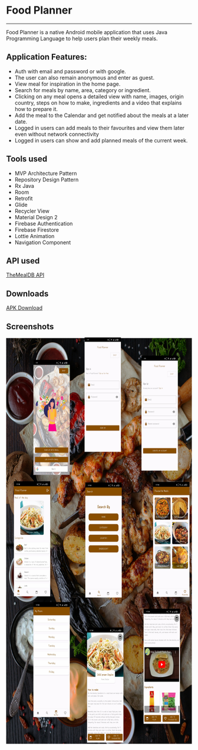 # Food Planner

--------------
Food Planner is a native Android mobile application that uses Java Programming Language to help users plan their weekly meals.

Application Features:
--------------------
* Auth with email and password or with google.
* The user can also remain anonymous and enter as guest.
* View meal for inspiration in the home page.
* Search for meals by name, area, category or ingredient.
* Clicking on any meal opens a detailed view with name, images, origin country, steps on how to make, ingredients and a video that explains how to prepare it.
* Add the meal to the Calendar and get notified about the meals at a later date.
* Logged in users can add meals to their favourites and view them later even without network connectivity
* Logged in users can show and add planned meals of the current week.

## Tools used
* MVP Architecture Pattern
* Repository Design Pattern
* Rx Java
* Room
* Retrofit
* Glide
* Recycler View
* Material Design 2
* Firebase Authentication
* Firebase Firestore
* Lottie Animation
* Navigation Component

## API used
[TheMealDB API](https://www.themealdb.com/api.php)

## Downloads
[APK Download](https://drive.google.com/file/d/1TSXdNZqIn57vYQLB_Bvmd0KJCdLZkzHF/view?usp=sharing)

## Screenshots
<p align="center">
  <img src="Screenshots/food_planner.jpg" height="1100" width="800">
</p>